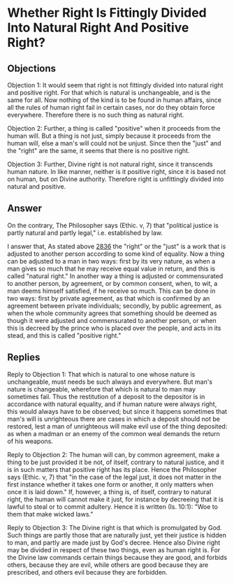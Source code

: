 # Whether Right Is Fittingly Divided Into Natural Right And Positive Right?

## Objections

Objection 1: It would seem that right is not fittingly divided into natural right and positive right. For that which is natural is unchangeable, and is the same for all. Now nothing of the kind is to be found in human affairs, since all the rules of human right fail in certain cases, nor do they obtain force everywhere. Therefore there is no such thing as natural right.

Objection 2: Further, a thing is called "positive" when it proceeds from the human will. But a thing is not just, simply because it proceeds from the human will, else a man's will could not be unjust. Since then the "just" and the "right" are the same, it seems that there is no positive right.

Objection 3: Further, Divine right is not natural right, since it transcends human nature. In like manner, neither is it positive right, since it is based not on human, but on Divine authority. Therefore right is unfittingly divided into natural and positive.

## Answer

On the contrary, The Philosopher says (Ethic. v, 7) that "political justice is partly natural and partly legal," i.e. established by law.

I answer that, As stated above [2836](A[1]) the "right" or the "just" is a work that is adjusted to another person according to some kind of equality. Now a thing can be adjusted to a man in two ways: first by its very nature, as when a man gives so much that he may receive equal value in return, and this is called "natural right." In another way a thing is adjusted or commensurated to another person, by agreement, or by common consent, when, to wit, a man deems himself satisfied, if he receive so much. This can be done in two ways: first by private agreement, as that which is confirmed by an agreement between private individuals; secondly, by public agreement, as when the whole community agrees that something should be deemed as though it were adjusted and commensurated to another person, or when this is decreed by the prince who is placed over the people, and acts in its stead, and this is called "positive right."

## Replies

Reply to Objection 1: That which is natural to one whose nature is unchangeable, must needs be such always and everywhere. But man's nature is changeable, wherefore that which is natural to man may sometimes fail. Thus the restitution of a deposit to the depositor is in accordance with natural equality, and if human nature were always right, this would always have to be observed; but since it happens sometimes that man's will is unrighteous there are cases in which a deposit should not be restored, lest a man of unrighteous will make evil use of the thing deposited: as when a madman or an enemy of the common weal demands the return of his weapons.

Reply to Objection 2: The human will can, by common agreement, make a thing to be just provided it be not, of itself, contrary to natural justice, and it is in such matters that positive right has its place. Hence the Philosopher says (Ethic. v, 7) that "in the case of the legal just, it does not matter in the first instance whether it takes one form or another, it only matters when once it is laid down." If, however, a thing is, of itself, contrary to natural right, the human will cannot make it just, for instance by decreeing that it is lawful to steal or to commit adultery. Hence it is written (Is. 10:1): "Woe to them that make wicked laws."

Reply to Objection 3: The Divine right is that which is promulgated by God. Such things are partly those that are naturally just, yet their justice is hidden to man, and partly are made just by God's decree. Hence also Divine right may be divided in respect of these two things, even as human right is. For the Divine law commands certain things because they are good, and forbids others, because they are evil, while others are good because they are prescribed, and others evil because they are forbidden.